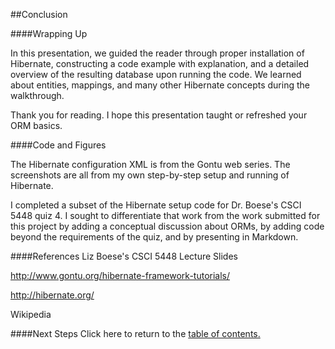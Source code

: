 ##Conclusion

####Wrapping Up

In this presentation, we guided the reader through proper installation of Hibernate,
constructing a code example with explanation, and a detailed overview of the 
resulting database upon running the code. We learned about entities, mappings, and
many other Hibernate concepts during the walkthrough.

Thank you for reading. I hope this presentation taught or refreshed your ORM basics.

####Code and Figures

The Hibernate configuration XML is from the Gontu web series.
The screenshots are all from my own step-by-step setup and running of Hibernate.

I completed a subset of the Hibernate setup code for Dr. Boese's CSCI 5448 quiz 4.
I sought to differentiate that work from the work submitted for this project by
adding a conceptual discussion about ORMs, by adding code beyond the requirements of
the quiz, and by presenting in Markdown.

####References
Liz Boese's CSCI 5448 Lecture Slides

http://www.gontu.org/hibernate-framework-tutorials/

http://hibernate.org/

Wikipedia

####Next Steps
Click here to return to the [table of contents.](https://github.com/trekbaum/present/blob/master/orm/README.md)
